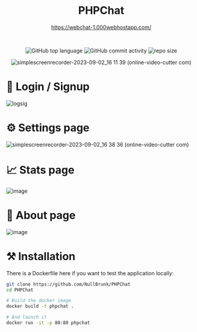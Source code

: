 <div align="center">
   
# PHPChat  

https://webchat-1.000webhostapp.com/
  
<br/> 

![GitHub top language](https://img.shields.io/github/languages/top/NullBrunk/PHPChat?style=for-the-badge)
![GitHub commit activity](https://img.shields.io/github/commit-activity/m/NullBrunk/PHPChat?style=for-the-badge)
![repo size](https://img.shields.io/github/repo-size/NullBrunk/PHPChat?style=for-the-badge)

![simplescreenrecorder-2023-09-02_16 11 39 (online-video-cutter com)](https://github.com/NullBrunk/PHPChat/assets/125673909/b14b05ed-f002-489e-b568-db3ab0a5cb9b)
</div>

# 🔐 Login / Signup
![logsig](https://github.com/NullBrunk/PHPChat/assets/125673909/ea198379-ee30-421b-8bf9-d4c9a8c84274)

# ⚙️ Settings page
![simplescreenrecorder-2023-09-02_16 38 36 (online-video-cutter com)](https://github.com/NullBrunk/PHPChat/assets/125673909/672b8596-6146-4404-b13e-da1b2b09927a)

# 📈 Stats page 
![image](https://github.com/NullBrunk/PHPChat/assets/125673909/5a893e6b-773b-4707-b018-0451eef32524)


# 🔎 About page
![image](https://github.com/NullBrunk/PHPChat/assets/125673909/3e59c72d-0ccd-4fbf-ad60-e1d4d3c2d5fa)



# ⚒️ Installation

There is a Dockerfile here if you want to test the application locally:

```bash
git clone https://github.com/NullBrunk/PHPChat
cd PHPChat

# Build the docker image
docker build -t phpchat .

# And launch it
docker run -it -p 80:80 phpchat
```


